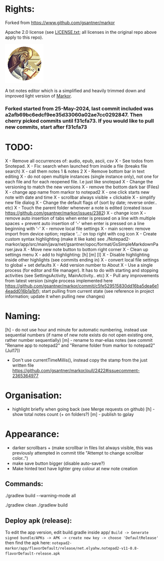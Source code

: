 # Rights:

Forked from https://www.github.com/gsantner/markor

Apache 2.0 license (see [LICENSE.txt](./LICENSE.txt); all licenses in the original repo above apply to this repo).

<img src="./icon/icon.png" alt="icon" width="25%" />

A txt notes editor which is a simplified and heavily trimmed down and improved light version of [Markor](https://www.github.com/gsantner/markor).

### Forked started from 25-May-2024, last commit included was a2afb69bc6edcf9ee35d33060a02ae7cc0292847. Then cherry picked commits until f31cfa73. If you would like to pull new commits, start after f31cfa73

# TODO:
X - Remove all occurrences of: audio, epub, ascii, csv
X - See todos from Snotepad.
X - Fix: search when launched from inside a file (breaks file search)
X - call them notes 1 & notes 2
X - Remove bottom bar in text editing
X - do not open multiple instances (single instance only), not one for each file and for each reopened file. I.e just like snotepad
X - Change the versioning to match the new versions
X - remove the bottom dark bar (Files)
X - change app name from markor to notepad2
X - one click starts new note with date and time
X - scrollbar always visible + clickable
X - simplify new file dialog
X - Change the default flags of (sort by date; reverse order.. etc)
X - Touch the parent folder whenever a note is edited (created issue https://github.com/gsantner/markor/issues/2382)
X - change icon
X - remove auto insertion of tabs when enter is pressed on a line with multiple spaces + prevent auto insertion of '-' when enter is pressed on a line beginning with '-'
X - remove local file settings
X - main screen: remove import from device option; replace '...' on top right with cog icon
X - Create custom syntax highlighting (make it like kate) see ./Notepad2-markor/app/src/main/java/net/gsantner/opoc/format/GsSimpleMarkdownParser.java
X - Move new note button to bottom right corner
X - Clean up settings menu
X - add to highlighting: [h] [m] [l]
X - Disable highlighting inside other highlights (see commits ending in)
X - convert local file settings to global + set defaults
X - Add version number to About
X - Use a single process (for editor and file manager). It has to do with starting and stopping activities (see SettingsActivity, MainActivity.. etc)
X - Pull any improvements from latest version (single process implemented here https://github.com/gsantner/markor/commit/c5fe529515830dd16ba5dea6e14eadd016b1a1bf); start pulling from current state (see reference in project information; update it when pulling new changes)

# Naming:
[h] - do not use hour and minute for automatic numbering, instead use sequential numbers (if name of new note exists do not open existing one, rather number sequentially)
[m] - rename to mar-elias notes (see commit "Rename app to notepad2" and "Rename folder from markor to notepad2" (Jul17))
- Don't use currentTimeMillis(), instead copy the stamp from the just written file https://github.com/gsantner/markor/pull/2422#issuecomment-2365364977

# Organisation:
- highlight briefly when going back (see Merge requests on github)
[h] - show total notes count (+ on folders?)
[m] - publish to gplay

# Appearance:
- darker scrollbars + (make scrollbar in files list always visible, this was previously attempted in commit title "Attempt to change scrollbar color..")
- make save button bigger (disable auto-save?)
- Make hinted text have lighter grey colour at new note creation

## Commands:
./gradlew build --warning-mode all

./gradlew clean
./gradlew build

## Deploy apk (release):
To edit the app version, edit build.gradle inside app/
`Build -> Generate signed bundle/APKs -> APK -> create new key -> choose 'DefaultRelease'`
then find the apk here:
`notepad2-markor/app/flavorDefault/release/net.elyahw.notepad2-v11-0.8-flavorDefault-release.apk`
